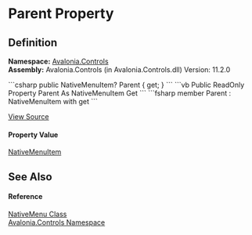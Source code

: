 # Parent Property




## Definition
**Namespace:** <a href="N_Avalonia_Controls">Avalonia.Controls</a>  
**Assembly:** Avalonia.Controls (in Avalonia.Controls.dll) Version: 11.2.0

<Tabs groupId="api-code-preview">
<TabItem value="csharp" label="C#">
```csharp
public NativeMenuItem? Parent { get; }
```
</TabItem>
<TabItem value="vb" label="VB">
```vb
Public ReadOnly Property Parent As NativeMenuItem
	Get
```
</TabItem>
<TabItem value="fsharp" label="F#">
```fsharp
member Parent : NativeMenuItem with get
```
</TabItem>
</Tabs>



<a href="https://github.com/AvaloniaUI/Avalonia/tree/master/src/Avalonia.Controls/NativeMenu.cs#L93" title="View the source code">View Source</a>



#### Property Value
<a href="T_Avalonia_Controls_NativeMenuItem">NativeMenuItem</a>

## See Also


#### Reference
<a href="T_Avalonia_Controls_NativeMenu">NativeMenu Class</a>  
<a href="N_Avalonia_Controls">Avalonia.Controls Namespace</a>  

